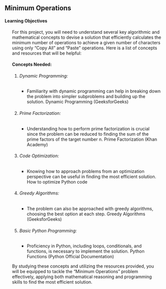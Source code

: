 ## Minimum Operations
<h4>Learning Objectives</h4>
<ul>
<p>For this project, you will need to understand several key algorithmic and mathematical concepts to devise a solution that efficiently calculates the minimum number of operations to achieve a given number of characters using only “Copy All” and “Paste” operations. Here is a list of concepts and resources that will be helpful:</p>
<h4>Concepts Needed:</h4>
<ol>
<li><h6>Dynamic Programming:</h6>
<ul><li>
Familiarity with dynamic programming can help in breaking down the problem into simpler subproblems and building up the solution.
Dynamic Programming (GeeksforGeeks)
</li></ul></li><li>
<h6>Prime Factorization:</h6>
<ul><li>
Understanding how to perform prime factorization is crucial since the problem can be reduced to finding the sum of the prime factors of the target number n.
Prime Factorization (Khan Academy)
</li></ul></li><li>
<h6>Code Optimization:</h6>
<ul><li>
Knowing how to approach problems from an optimization perspective can be useful in finding the most efficient solution.
How to optimize Python code
</li></ul></li><li>
<h6>Greedy Algorithms:</h6>
<ul><li>
The problem can also be approached with greedy algorithms, choosing the best option at each step.
Greedy Algorithms (GeeksforGeeks)
</li></ul></li><li>
<h6>Basic Python Programming:</h6>
<ul><li>
Proficiency in Python, including loops, conditionals, and functions, is necessary to implement the solution.
Python Functions (Python Official Documentation)
</li></ul></li>
</ol>
<p>By studying these concepts and utilizing the resources provided, you will be equipped to tackle the “Minimum Operations” problem effectively, applying both mathematical reasoning and programming skills to find the most efficient solution.</p>
</ul>